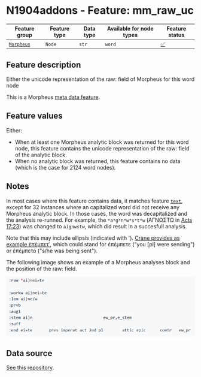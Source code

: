 # N1904addons - Feature: mm_raw_uc

Feature group |Feature type | Data type | Available for node types | Feature status
---  | --- | --- | --- | ---
[`Morpheus`](README.md#feature-group-morpheus-analyses-meta-and-summary) | `Node` | `str` | `word` | [✅](featurestatus.md#Trustworthy "Trustworthy")

## Feature description

Either the unicode representation of the raw: field of Morpheus for this word node

This is a Morpheus [meta data feature](../using_the_morpheus_features.md#morpheus-feature-classes).

## Feature values

Either:
 - When at least one Morpheus analytic block was returned for this word node, this feature contains the unicode representation of the raw: field of the analytic block. 
 - When no analytic block was returned, this feature contains no data (which is the case for 2124 word nodes).

## Notes

In most cases where this feature contains data, it matches feature [`text`](https://centerblc.github.io/N1904/features/text.html), except for 32 instances where an capitalized word did not receive any Morpheus analytic block. In those cases, the word was decapitalized and the analysis re-runned. For example, the `*a*g*n*w*s*t*w` (ΑΓΝΩΣΤΩ in [Acts 17:23](https://learner.bible/text/show_text/nestle1904/Acts/17/23)) was changed to `a)gnwstw`, which did result in a succesfull analysis.

Note that this may include ellipsis (indicated with '). [Crane provides as example ἐπέμπετ᾽](https://github.com/gregorycrane/Homerica/blob/1ad202eec627414e7153f5512d6cb43abc22e308/Tb%2BMorpheus#L77), which could stand for ἐπέμπετε ("you [pl] were sending") or ἐπέμπετο ("s/he was being sent").

The following image shows an example of a Morpheus analyses block and the position of the raw: field.

<IMG SRC="images/morpheus_block_example.png">

## Data source

[See this repository](https://tonyjurg.github.io/Create_morpheus_TF_dataset/).

